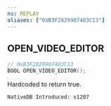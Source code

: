 ```yaml
---
ns: REPLAY
aliases: ["0xB3F2829907403C13"]
---
```

## OPEN_VIDEO_EDITOR

```c
// 0xB3F2829907403C13
BOOL OPEN_VIDEO_EDITOR();
```

Hardcoded to return true.

```
NativeDB Introduced: v1207
```


